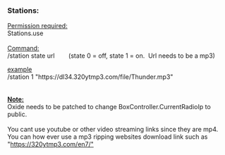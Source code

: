 <h3><strong>Stations:</strong></h3>
<p><span style="text-decoration: underline;">Permission required:</span><br />Stations.use<br /><br /><span style="text-decoration: underline;">Command:</span><br />/station state url&nbsp;&nbsp;&nbsp;&nbsp;&nbsp;&nbsp;&nbsp; (state 0 = off, state 1 = on.&nbsp; Url needs to be a mp3)</p>
<p><span style="text-decoration: underline;">example</span><br />/station 1 "https://dl34.320ytmp3.com/file/Thunder.mp3"<br /><br /><br /><span style="text-decoration: underline;"><strong>Note:</strong></span><br />Oxide needs to be patched to change BoxController.CurrentRadioIp to public.<br /><img src="https://media.discordapp.net/attachments/758699308697649182/860518982866698280/unknown.png" alt="" /><br /><br />You cant use youtube or other video streaming links since they are mp4.<br />You can how ever use a mp3 ripping websites download link such as "<a href="https://320ytmp3.com/en7/&quot;">https://320ytmp3.com/en7/"</a></p>
<p>&nbsp;</p>
